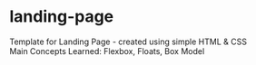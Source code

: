# landing-page  
Template for Landing Page - created using simple HTML & CSS  
Main Concepts Learned: Flexbox, Floats, Box Model